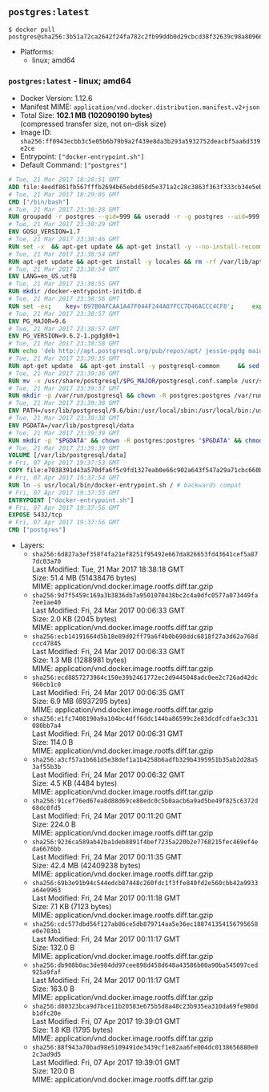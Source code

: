 ## `postgres:latest`

```console
$ docker pull postgres@sha256:3b51a72ca2642f24fa782c2fb99ddb0d29cbcd38f32639c98a80966a25ae2a64
```

-	Platforms:
	-	linux; amd64

### `postgres:latest` - linux; amd64

-	Docker Version: 1.12.6
-	Manifest MIME: `application/vnd.docker.distribution.manifest.v2+json`
-	Total Size: **102.1 MB (102090190 bytes)**  
	(compressed transfer size, not on-disk size)
-	Image ID: `sha256:ff0943ecbb3c5e05b6b79b9a2f439e8da3b293a5932752deacbf5aa6d339e2ce`
-	Entrypoint: `["docker-entrypoint.sh"]`
-	Default Command: `["postgres"]`

```dockerfile
# Tue, 21 Mar 2017 18:28:51 GMT
ADD file:4eedf861fb567fffb2694b65ebdd58d5e371a2c28c3863f363f333cb34e5eb7b in / 
# Tue, 21 Mar 2017 18:29:05 GMT
CMD ["/bin/bash"]
# Tue, 21 Mar 2017 23:38:28 GMT
RUN groupadd -r postgres --gid=999 && useradd -r -g postgres --uid=999 postgres
# Tue, 21 Mar 2017 23:38:29 GMT
ENV GOSU_VERSION=1.7
# Tue, 21 Mar 2017 23:38:46 GMT
RUN set -x 	&& apt-get update && apt-get install -y --no-install-recommends ca-certificates wget && rm -rf /var/lib/apt/lists/* 	&& wget -O /usr/local/bin/gosu "https://github.com/tianon/gosu/releases/download/$GOSU_VERSION/gosu-$(dpkg --print-architecture)" 	&& wget -O /usr/local/bin/gosu.asc "https://github.com/tianon/gosu/releases/download/$GOSU_VERSION/gosu-$(dpkg --print-architecture).asc" 	&& export GNUPGHOME="$(mktemp -d)" 	&& gpg --keyserver ha.pool.sks-keyservers.net --recv-keys B42F6819007F00F88E364FD4036A9C25BF357DD4 	&& gpg --batch --verify /usr/local/bin/gosu.asc /usr/local/bin/gosu 	&& rm -r "$GNUPGHOME" /usr/local/bin/gosu.asc 	&& chmod +x /usr/local/bin/gosu 	&& gosu nobody true 	&& apt-get purge -y --auto-remove ca-certificates wget
# Tue, 21 Mar 2017 23:38:54 GMT
RUN apt-get update && apt-get install -y locales && rm -rf /var/lib/apt/lists/* 	&& localedef -i en_US -c -f UTF-8 -A /usr/share/locale/locale.alias en_US.UTF-8
# Tue, 21 Mar 2017 23:38:54 GMT
ENV LANG=en_US.utf8
# Tue, 21 Mar 2017 23:38:55 GMT
RUN mkdir /docker-entrypoint-initdb.d
# Tue, 21 Mar 2017 23:38:56 GMT
RUN set -ex; 	key='B97B0AFCAA1A47F044F244A07FCC7D46ACCC4CF8'; 	export GNUPGHOME="$(mktemp -d)"; 	gpg --keyserver ha.pool.sks-keyservers.net --recv-keys "$key"; 	gpg --export "$key" > /etc/apt/trusted.gpg.d/postgres.gpg; 	rm -r "$GNUPGHOME"; 	apt-key list
# Tue, 21 Mar 2017 23:38:57 GMT
ENV PG_MAJOR=9.6
# Tue, 21 Mar 2017 23:38:57 GMT
ENV PG_VERSION=9.6.2-1.pgdg80+1
# Tue, 21 Mar 2017 23:38:58 GMT
RUN echo 'deb http://apt.postgresql.org/pub/repos/apt/ jessie-pgdg main' $PG_MAJOR > /etc/apt/sources.list.d/pgdg.list
# Tue, 21 Mar 2017 23:39:35 GMT
RUN apt-get update 	&& apt-get install -y postgresql-common 	&& sed -ri 's/#(create_main_cluster) .*$/\1 = false/' /etc/postgresql-common/createcluster.conf 	&& apt-get install -y 		postgresql-$PG_MAJOR=$PG_VERSION 		postgresql-contrib-$PG_MAJOR=$PG_VERSION 	&& rm -rf /var/lib/apt/lists/*
# Tue, 21 Mar 2017 23:39:36 GMT
RUN mv -v /usr/share/postgresql/$PG_MAJOR/postgresql.conf.sample /usr/share/postgresql/ 	&& ln -sv ../postgresql.conf.sample /usr/share/postgresql/$PG_MAJOR/ 	&& sed -ri "s!^#?(listen_addresses)\s*=\s*\S+.*!\1 = '*'!" /usr/share/postgresql/postgresql.conf.sample
# Tue, 21 Mar 2017 23:39:37 GMT
RUN mkdir -p /var/run/postgresql && chown -R postgres:postgres /var/run/postgresql && chmod g+s /var/run/postgresql
# Tue, 21 Mar 2017 23:39:38 GMT
ENV PATH=/usr/lib/postgresql/9.6/bin:/usr/local/sbin:/usr/local/bin:/usr/sbin:/usr/bin:/sbin:/bin
# Tue, 21 Mar 2017 23:39:38 GMT
ENV PGDATA=/var/lib/postgresql/data
# Tue, 21 Mar 2017 23:39:39 GMT
RUN mkdir -p "$PGDATA" && chown -R postgres:postgres "$PGDATA" && chmod 777 "$PGDATA" # this 777 will be replaced by 700 at runtime (allows semi-arbitrary "--user" values)
# Tue, 21 Mar 2017 23:39:39 GMT
VOLUME [/var/lib/postgresql/data]
# Fri, 07 Apr 2017 19:37:53 GMT
COPY file:e7038391d43a570dfa6f5c9fd1327eab0e66c902a643f547a29a71cbc660b950 in /usr/local/bin/ 
# Fri, 07 Apr 2017 19:37:54 GMT
RUN ln -s usr/local/bin/docker-entrypoint.sh / # backwards compat
# Fri, 07 Apr 2017 19:37:55 GMT
ENTRYPOINT ["docker-entrypoint.sh"]
# Fri, 07 Apr 2017 19:37:56 GMT
EXPOSE 5432/tcp
# Fri, 07 Apr 2017 19:37:56 GMT
CMD ["postgres"]
```

-	Layers:
	-	`sha256:6d827a3ef358f4fa21ef8251f95492e667da826653fd43641cef5a877dc03a70`  
		Last Modified: Tue, 21 Mar 2017 18:38:18 GMT  
		Size: 51.4 MB (51438476 bytes)  
		MIME: application/vnd.docker.image.rootfs.diff.tar.gzip
	-	`sha256:9d7f5459c169a3b3836db7a9501070438bc2c4a0dfc0577a073449fa7ee1ae40`  
		Last Modified: Fri, 24 Mar 2017 00:06:33 GMT  
		Size: 2.0 KB (2045 bytes)  
		MIME: application/vnd.docker.image.rootfs.diff.tar.gzip
	-	`sha256:ecb14191664d5b18e89d02ff79a6f4b0b698ddc6818f27a3d62a768dccc47845`  
		Last Modified: Fri, 24 Mar 2017 00:06:33 GMT  
		Size: 1.3 MB (1288981 bytes)  
		MIME: application/vnd.docker.image.rootfs.diff.tar.gzip
	-	`sha256:ecd8857273964c150e39b2461772ec2d9445048adc0ee2c726ad42dc960cb1c0`  
		Last Modified: Fri, 24 Mar 2017 00:06:35 GMT  
		Size: 6.9 MB (6937295 bytes)  
		MIME: application/vnd.docker.image.rootfs.diff.tar.gzip
	-	`sha256:e1fc7408190a9a104bc4dff6ddc144ba86599c2e83dcdfcdfae3c331080bb7a4`  
		Last Modified: Fri, 24 Mar 2017 00:06:31 GMT  
		Size: 114.0 B  
		MIME: application/vnd.docker.image.rootfs.diff.tar.gzip
	-	`sha256:a3cf57a1b661d5e38def1a1b4258b6adfb329b4395951b35ab2d28a53af55b3b`  
		Last Modified: Fri, 24 Mar 2017 00:06:32 GMT  
		Size: 4.5 KB (4484 bytes)  
		MIME: application/vnd.docker.image.rootfs.diff.tar.gzip
	-	`sha256:91cef76ed67ea8d88d69ce88edc0c5b0aacb6a9ad5be49f825c6372d68dc0fd5`  
		Last Modified: Fri, 24 Mar 2017 00:11:20 GMT  
		Size: 224.0 B  
		MIME: application/vnd.docker.image.rootfs.diff.tar.gzip
	-	`sha256:9236ca589ab42ba1deb8891f4bef7235a220b2e7768215fec469ef4eda6676bb`  
		Last Modified: Fri, 24 Mar 2017 00:11:35 GMT  
		Size: 42.4 MB (42409238 bytes)  
		MIME: application/vnd.docker.image.rootfs.diff.tar.gzip
	-	`sha256:69b3e91b94c544edcb87448c260fdc1f3ffe840fd2e560cbb42a9933a64e9963`  
		Last Modified: Fri, 24 Mar 2017 00:11:18 GMT  
		Size: 7.1 KB (7123 bytes)  
		MIME: application/vnd.docker.image.rootfs.diff.tar.gzip
	-	`sha256:cdc577dbd56f127ab86ce5db879714aa5e36ec188741354156795658e0e703b1`  
		Last Modified: Fri, 24 Mar 2017 00:11:17 GMT  
		Size: 132.0 B  
		MIME: application/vnd.docker.image.rootfs.diff.tar.gzip
	-	`sha256:db908b0ac3de984dd97cee898d458d648a43586b00a90ba545097ced925a9faf`  
		Last Modified: Fri, 24 Mar 2017 00:11:17 GMT  
		Size: 163.0 B  
		MIME: application/vnd.docker.image.rootfs.diff.tar.gzip
	-	`sha256:d80323bca9d7bce11b20583e675b5d8a48c23b935ea310da69fe980db1dfc20e`  
		Last Modified: Fri, 07 Apr 2017 19:39:01 GMT  
		Size: 1.8 KB (1795 bytes)  
		MIME: application/vnd.docker.image.rootfs.diff.tar.gzip
	-	`sha256:88f943a70bad98e5109491de3439cf1e82aa6fe004dc0138656880e02c3ad9d5`  
		Last Modified: Fri, 07 Apr 2017 19:39:01 GMT  
		Size: 120.0 B  
		MIME: application/vnd.docker.image.rootfs.diff.tar.gzip
